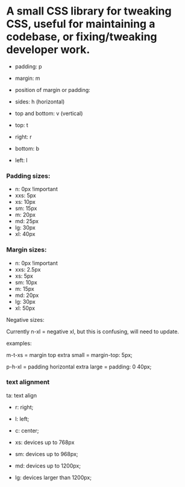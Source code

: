 # A small CSS library for tweaking CSS, useful for maintaining a codebase, or fixing/tweaking developer work.

* padding: p
* margin: m

* position of margin or padding:
* sides: h (horizontal)
* top and bottom: v (vertical)

* top: t
* right: r
* bottom: b
* left: l


### Padding sizes:

* n: 0px !important
* xxs: 5px
* xs: 10px
* sm: 15px
* m: 20px
* md: 25px
* lg: 30px
* xl: 40px

### Margin sizes:

* n: 0px !important
* xxs: 2.5px
* xs: 5px
* sm: 10px
* m: 15px
* md: 20px
* lg: 30px
* xl: 50px

Negative sizes:

Currently n-xl = negative xl, but this is confusing, will need to update.

examples:

m-t-xs = margin top extra small = margin-top: 5px;

p-h-xl = padding horizontal extra large = padding: 0 40px;



### text alignment

ta: text align

* r: right;
* l: left;
* c: center;

* xs: devices up to 768px
* sm: devices up to 968px;
* md: devices up to 1200px;
* lg: devices larger than 1200px;
